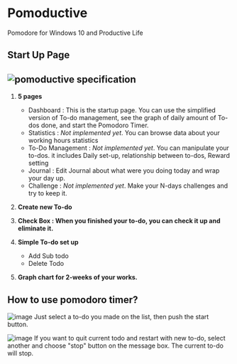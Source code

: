
# Pomoductive
Pomodore for Windows 10 and Productive Life

## Start Up Page
![pomoductive specification](https://user-images.githubusercontent.com/46061797/52149640-67541380-263b-11e9-9a2b-eaa24311305e.png)
--------------------------------------------------------------------------------------------------
1. **5 pages**
	* Dashboard : This is the startup page. You can use the simplified version of To-do management, see the graph of daily amount of To-dos done, and start the Pomodoro Timer.
	* Statistics : _Not implemented yet_. You can browse data about your working hours statistics
	* To-Do Management : _Not implemented yet_. You can manipulate your to-dos. it includes Daily set-up, relationship between to-dos, Reward setting
	* Journal : Edit Journal about what were you doing today and wrap your day up.
	* Challenge : _Not implemented yet_. Make your N-days challenges and try to keep it. 
 
2. **Create new To-do**
3. **Check Box : When you finished your to-do, you can check it up and eliminate it.**
4. **Simple To-do set up**
	* Add Sub todo
	* Delete Todo
5. **Graph chart for 2-weeks of your works.**

## How to use pomodoro timer?
![image](https://user-images.githubusercontent.com/46061797/52152722-63c58a00-2645-11e9-84c9-d05ee64cd2b9.png)
Just select a to-do you made on the list, then push the start button.

![image](https://user-images.githubusercontent.com/46061797/52152851-f49c6580-2645-11e9-8cb7-1925759c4b88.png)
If you want to quit current todo and restart with new to-do, select another and choose "stop" button on the message box. The current to-do will stop.
